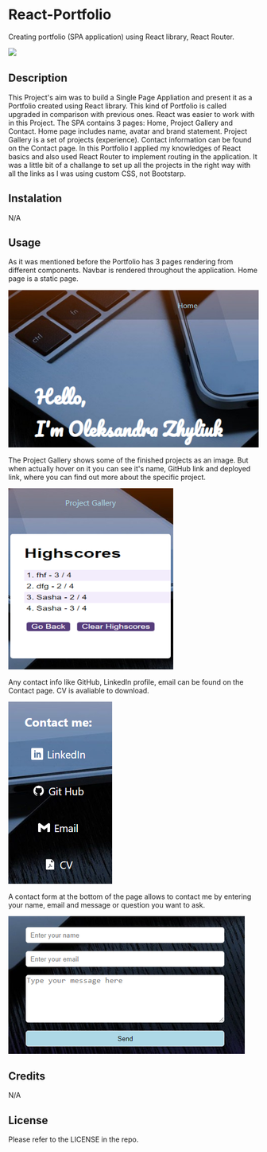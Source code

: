 # React-Portfolio
Creating portfolio (SPA application) using React library, React Router.

![](https://badges.aleen42.com/src/react.svg)

## Description
This Project's aim was to build a Single Page Appliation and present it as a Portfolio created using React library. This kind of Portfolio is called upgraded in comparison with previous ones. React was easier to work with in this Project. The SPA contains 3 pages: Home, Project Gallery and Contact.  Home page includes name, avatar and brand statement. Project Gallery is a set of projects (experience). Contact information can be found on the Contact page. 
In this Portfolio I applied my knowledges of React basics and also used React Router to implement routing in the application. It was a little bit of a challange to set up all the projects in the right way with all the links as I was using custom CSS, not Bootstarp.

## Instalation
N/A

## Usage
As it was mentioned before the Portfolio has 3 pages rendering from different components. Navbar is rendered throughout the application. Home page is a static page. 

![alt text](./public/images/home-page.png)

The Project Gallery shows some of the finished projects as an image. But when actually hover on it you can see it's name, GitHub link and deployed link, where you can find out more about the specific project. 

![alt text](./public/images/pg-page.png)

Any contact info like GitHub, LinkedIn profile, email can be found on the Contact page. CV is avaliable to download. 

![alt text](./public/images/ContactPage.png)

A contact form at the bottom of the page allows to contact me by entering your name, email and message or question you want to ask. 

![alt text](./public/images/ContForm.png)


## Credits
N/A

## License
Please refer to the LICENSE in the repo.


